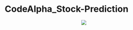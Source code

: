 # CodeAlpha_Stock-Prediction

<center><img src="https://github.com/vainero/Files/blob/main/Stock.gif?raw=true"></center>

